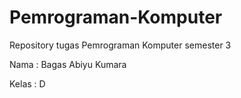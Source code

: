 # Pemrograman-Komputer
Repository tugas Pemrograman Komputer semester 3

Nama : Bagas Abiyu Kumara

Kelas : D

